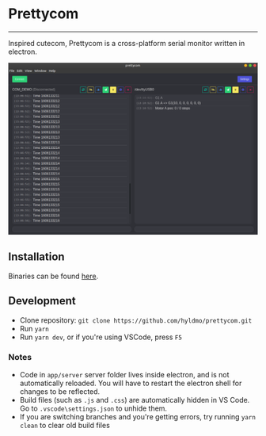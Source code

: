 # Prettycom
----
Inspired cutecom, Prettycom is a cross-platform serial monitor written in electron.

![Screenshot](./screenshot.png)

## Installation
Binaries can be found [here](https://github.com/hyldmo/prettycom/releases).

## Development
- Clone repository: `git clone https://github.com/hyldmo/prettycom.git`
- Run `yarn`
- Run `yarn dev`, or if you're using VSCode, press `F5`

### Notes
- Code in `app/server` server folder lives inside electron, and is not automatically reloaded.
You will have to restart the electron shell for changes to be reflected.
- Build files (such as `.js` and `.css`) are automatically hidden in VS Code. Go to `.vscode\settings.json` to unhide them.
- If you are switching branches and you're getting errors, try running `yarn clean` to clear old build files
